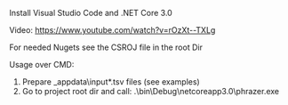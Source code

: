 

Install Visual Studio Code and .NET Core 3.0

Video: https://www.youtube.com/watch?v=rOzXt--TXLg

For needed Nugets see the CSROJ file in the root Dir

Usage over CMD:

1. Prepare  _appdata\input\*.tsv  files (see examples)
2. Go to project root dir and call: .\bin\Debug\netcoreapp3.0\phrazer.exe 

